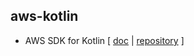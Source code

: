 ## aws-kotlin

* AWS SDK for Kotlin [ [doc](https://docs.aws.amazon.com/sdk-for-kotlin/latest/developer-guide/get-started.html) | [repository](https://github.com/awslabs/aws-sdk-kotlin) ]
